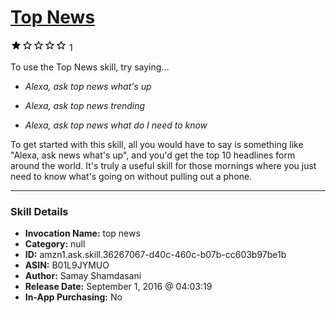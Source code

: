 # [Top News](http://alexa.amazon.com/#skills/amzn1.ask.skill.36267067-d40c-460c-b07b-cc603b97be1b)
![1 stars](../../images/ic_star_black_18dp_1x.png)![1 stars](../../images/ic_star_border_black_18dp_1x.png)![1 stars](../../images/ic_star_border_black_18dp_1x.png)![1 stars](../../images/ic_star_border_black_18dp_1x.png)![1 stars](../../images/ic_star_border_black_18dp_1x.png) 1

To use the Top News skill, try saying...

* *Alexa, ask top news what's up*

* *Alexa, ask top news trending*

* *Alexa, ask top news what do I need to know*

To get started with this skill, all you would have to say is something like "Alexa, ask news what's up", and you'd get the top 10 headlines form around the world. It's truly a useful skill for those mornings where you just need to know what's going on without pulling out a phone.

***

### Skill Details

* **Invocation Name:** top news
* **Category:** null
* **ID:** amzn1.ask.skill.36267067-d40c-460c-b07b-cc603b97be1b
* **ASIN:** B01L9JYMUO
* **Author:** Samay Shamdasani
* **Release Date:** September 1, 2016 @ 04:03:19
* **In-App Purchasing:** No
